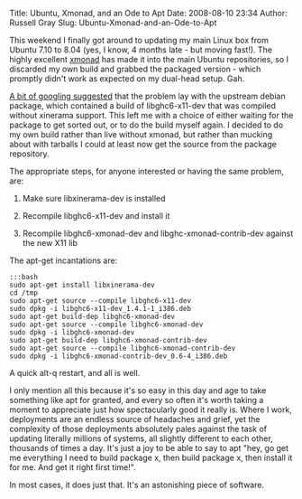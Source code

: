 Title: Ubuntu, Xmonad, and an Ode to Apt
Date: 2008-08-10 23:34
Author: Russell Gray
Slug: Ubuntu-Xmonad-and-an-Ode-to-Apt

This weekend I finally got around to updating my main Linux box from Ubuntu
7.10 to 8.04 (yes, I know, 4 months late - but moving fast!). The highly
excellent [xmonad][1] has made it into the main Ubuntu
repositories, so I discarded my own build and grabbed the packaged version -
which promptly didn't work as expected on my dual-head setup. Gah.

[A bit of googling
suggested][2]
that the problem lay with the upstream debian package, which contained a build
of libghc6-x11-dev that was compiled without xinerama support. This left me
with a choice of either waiting for the package to get sorted out, or to do
the build myself again. I decided to do my own build rather than live without
xmonad, but rather than mucking about with tarballs I could at least now get
the source from the package repository.

The appropriate steps, for anyone interested or having the same problem,
are:

1. Make sure libxinerama-dev is installed

2. Recompile libghc6-x11-dev and install it

3. Recompile libghc6-xmonad-dev and libghc-xmonad-contrib-dev against the new X11 lib

The apt-get incantations are:

    :::bash
    sudo apt-get install libxinerama-dev
    cd /tmp
    sudo apt-get source --compile libghc6-x11-dev
    sudo dpkg -i libghc6-x11-dev_1.4.1-1_i386.deb
    sudo apt-get build-dep libghc6-xmonad-dev
    sudo apt-get source --compile libghc6-xmonad-dev
    sudo dpkg -i libghc6-xmonad-dev
    sudo apt-get build-dep libghc6-xmonad-contrib-dev
    sudo apt-get source --compile libghc6-xmonad-contrib-dev
    sudo dpkg -i libghc6-xmonad-contrib-dev_0.6-4_i386.deb

A quick alt-q restart, and all is well.

I only mention all this because it's so easy in this day and age to take
something like apt for granted, and every so often it's worth taking a moment
to appreciate just how spectacularly good it really is. Where I work,
deployments are an endless source of headaches and grief, yet the complexity
of those deployments absolutely pales against the task of updating literally
millions of systems, all slightly different to each other, thousands of times
a day. It's just a joy to be able to say to apt "hey, go get me everything I
need to build package x, then build package x, then install it for me. And get
it right first time!".

In most cases, it does just that. It's an astonishing piece of software.


[1]: http://xmonad.org/
[2]: https://bugs.launchpad.net/debian/+source/haskell-x11/+bug/203594